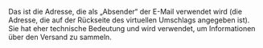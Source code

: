 Das ist die Adresse, die als „Absender“ der E-Mail verwendet wird (die
Adresse, die auf der Rückseite des virtuellen Umschlags angegeben ist).
Sie hat eher technische Bedeutung und wird verwendet, um Informationen
über den Versand zu sammeln.
